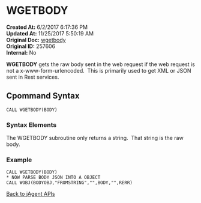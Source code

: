 # WGETBODY

**Created At:** 6/2/2017 6:17:36 PM  
**Updated At:** 11/25/2017 5:50:19 AM  
**Original Doc:** [wgetbody](https://docs.jbase.com/34473-docs/wgetbody)  
**Original ID:** 257606  
**Internal:** No  

**WGETBODY** gets the raw body sent in the web request if the web request is not a x-www-form-urlencoded.  This is primarily used to get XML or JSON sent in Rest services.

## Cpommand Syntax

```
CALL WGETBODY(BODY)
```

### Syntax Elements

The WGETBODY subroutine only returns a string.  That string is the raw body.

### Example

```
CALL WGETBODY(BODY)
* NOW PARSE BODY JSON INTO A OBJECT
CALL WOBJ(BODYOBJ,"FROMSTRING","",BODY,"",RERR)
```

[Back to jAgent APIs](./../README.md)